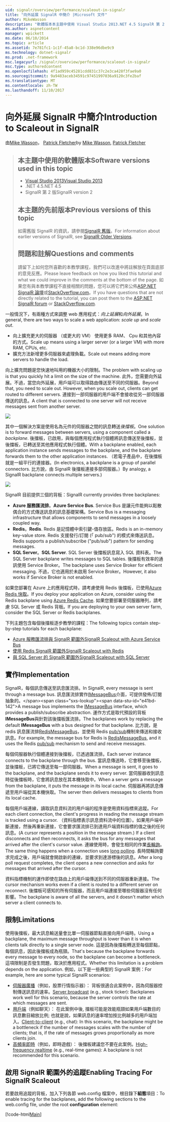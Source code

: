```yaml
---
uid: signalr/overview/performance/scaleout-in-signalr
title: "向外延展 SignalR 中簡介 |Microsoft 文件"
author: MikeWasson
description: "軟體版本本主題中使用 Visual Studio 2013.NET 4.5 SignalR 第 2 版舊版的此主題的較早版本的相關資訊..."
ms.author: aspnetcontent
manager: wpickett
ms.date: 06/10/2014
ms.topic: article
ms.assetid: 7e781fc1-1c1f-45a8-bc1d-338e96dbe9c9
ms.technology: dotnet-signalr
ms.prod: .net-framework
msc.legacyurl: /signalr/overview/performance/scaleout-in-signalr
msc.type: authoredcontent
ms.openlocfilehash: 4f1ad959c45281cdd831c37c2e3ca428f3fae9a0
ms.sourcegitcommit: 9a9483aceb34591c97451997036a9120c3fe2baf
ms.translationtype: MT
ms.contentlocale: zh-TW
ms.lasthandoff: 11/10/2017
---
```

<a name="introduction-to-scaleout-in-signalr"></a><span data-ttu-id="e41bd-103">向外延展 SignalR 中簡介</span><span class="sxs-lookup"><span data-stu-id="e41bd-103">Introduction to Scaleout in SignalR</span></span>
====================
<span data-ttu-id="e41bd-104">由[Mike Wasson](https://github.com/MikeWasson)， [Patrick Fletcher](https://github.com/pfletcher)</span><span class="sxs-lookup"><span data-stu-id="e41bd-104">by [Mike Wasson](https://github.com/MikeWasson), [Patrick Fletcher](https://github.com/pfletcher)</span></span>

> ## <a name="software-versions-used-in-this-topic"></a><span data-ttu-id="e41bd-105">本主題中使用的軟體版本</span><span class="sxs-lookup"><span data-stu-id="e41bd-105">Software versions used in this topic</span></span>
> 
> 
> - [<span data-ttu-id="e41bd-106">Visual Studio 2013</span><span class="sxs-lookup"><span data-stu-id="e41bd-106">Visual Studio 2013</span></span>](https://www.microsoft.com/visualstudio/eng/2013-downloads)
> - <span data-ttu-id="e41bd-107">.NET 4.5</span><span class="sxs-lookup"><span data-stu-id="e41bd-107">.NET 4.5</span></span>
> - <span data-ttu-id="e41bd-108">SignalR 第 2 版</span><span class="sxs-lookup"><span data-stu-id="e41bd-108">SignalR version 2</span></span>
>   
> 
> 
> ## <a name="previous-versions-of-this-topic"></a><span data-ttu-id="e41bd-109">本主題的先前版本</span><span class="sxs-lookup"><span data-stu-id="e41bd-109">Previous versions of this topic</span></span>
> 
> <span data-ttu-id="e41bd-110">如需舊版 SignalR 的資訊，請參閱[SignalR 舊版](../older-versions/index.md)。</span><span class="sxs-lookup"><span data-stu-id="e41bd-110">For information about earlier versions of SignalR, see [SignalR Older Versions](../older-versions/index.md).</span></span>
> 
> ## <a name="questions-and-comments"></a><span data-ttu-id="e41bd-111">問題和註解</span><span class="sxs-lookup"><span data-stu-id="e41bd-111">Questions and comments</span></span>
> 
> <span data-ttu-id="e41bd-112">請留下上如何您所喜歡的本教學課程，我們可以改進中將註解放在頁面底部的意見反應。</span><span class="sxs-lookup"><span data-stu-id="e41bd-112">Please leave feedback on how you liked this tutorial and what we could improve in the comments at the bottom of the page.</span></span> <span data-ttu-id="e41bd-113">如果您有與本教學課程不直接相關的問題，您可以將它們來公佈[ASP.NET SignalR 論壇](https://forums.asp.net/1254.aspx/1?ASP+NET+SignalR)或[StackOverflow.com](http://stackoverflow.com/)。</span><span class="sxs-lookup"><span data-stu-id="e41bd-113">If you have questions that are not directly related to the tutorial, you can post them to the [ASP.NET SignalR forum](https://forums.asp.net/1254.aspx/1?ASP+NET+SignalR) or [StackOverflow.com](http://stackoverflow.com/).</span></span>


<span data-ttu-id="e41bd-114">一般情況下，有兩種方式來調整 web 應用程式：*向上延展*和*向外延展*。</span><span class="sxs-lookup"><span data-stu-id="e41bd-114">In general, there are two ways to scale a web application: *scale up* and *scale out*.</span></span>

- <span data-ttu-id="e41bd-115">向上擴充更大的伺服器 （或更大的 VM） 使用更多 RAM、 Cpu 和其他內容的方式。</span><span class="sxs-lookup"><span data-stu-id="e41bd-115">Scale up means using a larger server (or a larger VM) with more RAM, CPUs, etc.</span></span>
- <span data-ttu-id="e41bd-116">擴充方法新增更多伺服器來處理負載。</span><span class="sxs-lookup"><span data-stu-id="e41bd-116">Scale out means adding more servers to handle the load.</span></span>

<span data-ttu-id="e41bd-117">向上擴充問題是您快速地叫用的機器大小的限制。</span><span class="sxs-lookup"><span data-stu-id="e41bd-117">The problem with scaling up is that you quickly hit a limit on the size of the machine.</span></span> <span data-ttu-id="e41bd-118">此外，您需要向外延展。不過，當您向外延展，用戶端可以取得路由傳送至不同的伺服器。</span><span class="sxs-lookup"><span data-stu-id="e41bd-118">Beyond that, you need to scale out. However, when you scale out, clients can get routed to different servers.</span></span> <span data-ttu-id="e41bd-119">連接到一部伺服器的用戶端不會接收從另一部伺服器傳送的訊息。</span><span class="sxs-lookup"><span data-stu-id="e41bd-119">A client that is connected to one server will not receive messages sent from another server.</span></span>

![](scaleout-in-signalr/_static/image1.png)

<span data-ttu-id="e41bd-120">其中一個解決方案是使用名為元件的伺服器之間的訊息轉送*後擋板*。</span><span class="sxs-lookup"><span data-stu-id="e41bd-120">One solution is to forward messages between servers, using a component called a *backplane*.</span></span> <span data-ttu-id="e41bd-121">後擋板，已啟用，與每個應用程式執行個體將訊息傳送至後擋板，並後擋板，已轉送至其他應用程式執行個體。</span><span class="sxs-lookup"><span data-stu-id="e41bd-121">With a backplane enabled, each application instance sends messages to the backplane, and the backplane forwards them to the other application instances.</span></span> <span data-ttu-id="e41bd-122">（若電子產品中，在後擋板就是一組平行的連接器。</span><span class="sxs-lookup"><span data-stu-id="e41bd-122">(In electronics, a backplane is a group of parallel connectors.</span></span> <span data-ttu-id="e41bd-123">比方說，由 SignalR 後擋板連接多部伺服器。）</span><span class="sxs-lookup"><span data-stu-id="e41bd-123">By analogy, a SignalR backplane connects multiple servers.)</span></span>

![](scaleout-in-signalr/_static/image2.png)

<span data-ttu-id="e41bd-124">SignalR 目前提供三個的背板：</span><span class="sxs-lookup"><span data-stu-id="e41bd-124">SignalR currently provides three backplanes:</span></span>

- <span data-ttu-id="e41bd-125">**Azure 服務匯流排**。</span><span class="sxs-lookup"><span data-stu-id="e41bd-125">**Azure Service Bus**.</span></span> <span data-ttu-id="e41bd-126">Service Bus 是讓元件能夠以鬆散偶合的方式傳送訊息的訊息基礎架構。</span><span class="sxs-lookup"><span data-stu-id="e41bd-126">Service Bus is a messaging infrastructure that allows components to send messages in a loosely coupled way.</span></span>
- <span data-ttu-id="e41bd-127">**Redis**。</span><span class="sxs-lookup"><span data-stu-id="e41bd-127">**Redis**.</span></span> <span data-ttu-id="e41bd-128">Redis 是記憶體中索引鍵-值存放區。</span><span class="sxs-lookup"><span data-stu-id="e41bd-128">Redis is an in-memory key-value store.</span></span> <span data-ttu-id="e41bd-129">Redis 支援發行/訂閱 (「 pub/sub") 的模式來傳送訊息。</span><span class="sxs-lookup"><span data-stu-id="e41bd-129">Redis supports a publish/subscribe ("pub/sub") pattern for sending messages.</span></span>
- <span data-ttu-id="e41bd-130">**SQL Server**。</span><span class="sxs-lookup"><span data-stu-id="e41bd-130">**SQL Server**.</span></span> <span data-ttu-id="e41bd-131">SQL Server 後擋板訊息寫入 SQL 資料表。</span><span class="sxs-lookup"><span data-stu-id="e41bd-131">The SQL Server backplane writes messages to SQL tables.</span></span> <span data-ttu-id="e41bd-132">後擋板有效率的通訊使用 Service Broker。</span><span class="sxs-lookup"><span data-stu-id="e41bd-132">The backplane uses Service Broker for efficient messaging.</span></span> <span data-ttu-id="e41bd-133">不過，它也適用於未啟用 Service Broker。</span><span class="sxs-lookup"><span data-stu-id="e41bd-133">However, it also works if Service Broker is not enabled.</span></span>

<span data-ttu-id="e41bd-134">如果您部署在 Azure 上的應用程式時，請考慮使用 Redis 後擋板，已使用[Azure Redis 快取](https://azure.microsoft.com/en-us/services/cache/)。</span><span class="sxs-lookup"><span data-stu-id="e41bd-134">If you deploy your application on Azure, consider using the Redis backplane using [Azure Redis Cache](https://azure.microsoft.com/en-us/services/cache/).</span></span> <span data-ttu-id="e41bd-135">如果您要部署至伺服器陣列，請考慮 SQL Server 或 Redis 背板。</span><span class="sxs-lookup"><span data-stu-id="e41bd-135">If you are deploying to your own server farm, consider the SQL Server or Redis backplanes.</span></span>

<span data-ttu-id="e41bd-136">下列主題包含每個後擋板逐步教學的課程：</span><span class="sxs-lookup"><span data-stu-id="e41bd-136">The following topics contain step-by-step tutorials for each backplane:</span></span>

- [<span data-ttu-id="e41bd-137">Azure 服務匯流排與 SignalR 範圍外</span><span class="sxs-lookup"><span data-stu-id="e41bd-137">SignalR Scaleout with Azure Service Bus</span></span>](scaleout-with-windows-azure-service-bus.md)
- [<span data-ttu-id="e41bd-138">使用 Redis SignalR 範圍外</span><span class="sxs-lookup"><span data-stu-id="e41bd-138">SignalR Scaleout with Redis</span></span>](scaleout-with-redis.md)
- [<span data-ttu-id="e41bd-139">與 SQL Server 的 SignalR 範圍外</span><span class="sxs-lookup"><span data-stu-id="e41bd-139">SignalR Scaleout with SQL Server</span></span>](scaleout-with-sql-server.md)

## <a name="implementation"></a><span data-ttu-id="e41bd-140">實作</span><span class="sxs-lookup"><span data-stu-id="e41bd-140">Implementation</span></span>

<span data-ttu-id="e41bd-141">SignalR，每個訊息傳送至訊息匯流排。</span><span class="sxs-lookup"><span data-stu-id="e41bd-141">In SignalR, every message is sent through a message bus.</span></span> <span data-ttu-id="e41bd-142">訊息匯流排實作[IMessageBus](https://msdn.microsoft.com/en-us/library/microsoft.aspnet.signalr.messaging.imessagebus(v=vs.100).aspx)介面，可提供發佈/訂閱抽象的。</span><span class="sxs-lookup"><span data-stu-id="e41bd-142">A message bus implements the [IMessageBus](https://msdn.microsoft.com/en-us/library/microsoft.aspnet.signalr.messaging.imessagebus(v=vs.100).aspx) interface, which provides a publish/subscribe abstraction.</span></span> <span data-ttu-id="e41bd-143">運作方式是取代預設的背板**IMessageBus**與針對該後擋板匯流排。</span><span class="sxs-lookup"><span data-stu-id="e41bd-143">The backplanes work by replacing the default **IMessageBus** with a bus designed for that backplane.</span></span> <span data-ttu-id="e41bd-144">比方說，是 redis 訊息匯流排[RedisMessageBus](https://msdn.microsoft.com/en-us/library/microsoft.aspnet.signalr.redis.redismessagebus(v=vs.100).aspx)，並使用 Redis [pub/sub](http://redis.io/topics/pubsub)機制來傳送和接收訊息。</span><span class="sxs-lookup"><span data-stu-id="e41bd-144">For example, the message bus for Redis is [RedisMessageBus](https://msdn.microsoft.com/en-us/library/microsoft.aspnet.signalr.redis.redismessagebus(v=vs.100).aspx), and it uses the Redis [pub/sub](http://redis.io/topics/pubsub) mechanism to send and receive messages.</span></span>

<span data-ttu-id="e41bd-145">每個伺服器執行個體連接到後擋板，已透過匯流排。</span><span class="sxs-lookup"><span data-stu-id="e41bd-145">Each server instance connects to the backplane through the bus.</span></span> <span data-ttu-id="e41bd-146">當訊息傳送時，它會移至後擋板，並後擋板，已將它傳送至每一部伺服器。</span><span class="sxs-lookup"><span data-stu-id="e41bd-146">When a message is sent, it goes to the backplane, and the backplane sends it to every server.</span></span> <span data-ttu-id="e41bd-147">當伺服器收到訊息時從後擋板時，它會將訊息放在其本機快取中。</span><span class="sxs-lookup"><span data-stu-id="e41bd-147">When a server gets a message from the backplane, it puts the message in its local cache.</span></span> <span data-ttu-id="e41bd-148">伺服器再將訊息傳遞至用戶端從其本機快取。</span><span class="sxs-lookup"><span data-stu-id="e41bd-148">The server then delivers messages to clients from its local cache.</span></span>

<span data-ttu-id="e41bd-149">每個用戶端連線，讀取訊息資料流的用戶端的程序是使用資料指標來追蹤。</span><span class="sxs-lookup"><span data-stu-id="e41bd-149">For each client connection, the client's progress in reading the message stream is tracked using a cursor.</span></span> <span data-ttu-id="e41bd-150">（資料指標表示訊息資料流中的位置）。如果用戶端中斷連接，然後再重新連接，它會要求匯流排已到達用戶端資料指標的值之後的任何訊息。</span><span class="sxs-lookup"><span data-stu-id="e41bd-150">(A cursor represents a position in the message stream.) If a client disconnects and then reconnects, it asks the bus for any messages that arrived after the client's cursor value.</span></span> <span data-ttu-id="e41bd-151">連線使用時，會發生相同的作業[長輪詢](../getting-started/introduction-to-signalr.md#transports)。</span><span class="sxs-lookup"><span data-stu-id="e41bd-151">The same thing happens when a connection uses [long polling](../getting-started/introduction-to-signalr.md#transports).</span></span> <span data-ttu-id="e41bd-152">長時間輪詢要求完成之後，用戶端就會開啟新的連線，並要求到達游標後的訊息。</span><span class="sxs-lookup"><span data-stu-id="e41bd-152">After a long poll request completes, the client opens a new connection and asks for messages that arrived after the cursor.</span></span>

<span data-ttu-id="e41bd-153">資料指標機制的運作即使在路由上的用戶端傳送到不同的伺服器重新連接。</span><span class="sxs-lookup"><span data-stu-id="e41bd-153">The cursor mechanism works even if a client is routed to a different server on reconnect.</span></span> <span data-ttu-id="e41bd-154">後擋板可感知的所有伺服器，而且用戶端連接至哪些伺服器沒有任何影響。</span><span class="sxs-lookup"><span data-stu-id="e41bd-154">The backplane is aware of all the servers, and it doesn't matter which server a client connects to.</span></span>

## <a name="limitations"></a><span data-ttu-id="e41bd-155">限制</span><span class="sxs-lookup"><span data-stu-id="e41bd-155">Limitations</span></span>

<span data-ttu-id="e41bd-156">使用後擋板，最大訊息輸送量會比單一伺服器節點直接向用戶端時。</span><span class="sxs-lookup"><span data-stu-id="e41bd-156">Using a backplane, the maximum message throughput is lower than it is when clients talk directly to a single server node.</span></span> <span data-ttu-id="e41bd-157">這是因為後擋板轉送至每個節點，每個訊息，因此後擋板成為瓶頸。</span><span class="sxs-lookup"><span data-stu-id="e41bd-157">That's because the backplane forwards every message to every node, so the backplane can become a bottleneck.</span></span> <span data-ttu-id="e41bd-158">這項限制是否發生問題，取決於應用程式。</span><span class="sxs-lookup"><span data-stu-id="e41bd-158">Whether this limitation is a problem depends on the application.</span></span> <span data-ttu-id="e41bd-159">例如，以下是一些典型的 SignalR 案例：</span><span class="sxs-lookup"><span data-stu-id="e41bd-159">For example, here are some typical SignalR scenarios:</span></span>

- <span data-ttu-id="e41bd-160">[伺服器廣播](../getting-started/tutorial-server-broadcast-with-signalr.md)（例如，股票行情指示器）： 背板很適合此案例中，因為伺服器控制傳送訊息的速率。</span><span class="sxs-lookup"><span data-stu-id="e41bd-160">[Server broadcast](../getting-started/tutorial-server-broadcast-with-signalr.md) (e.g., stock ticker): Backplanes work well for this scenario, because the server controls the rate at which messages are sent.</span></span>
- <span data-ttu-id="e41bd-161">[用戶端](../getting-started/tutorial-getting-started-with-signalr.md)（例如聊天）： 在此案例中後, 擋板可能是效能瓶頸如果用戶端數目的訊息數目縮放比例; 也就是說，如果訊息的速率增加按比例越多的用戶端加入。</span><span class="sxs-lookup"><span data-stu-id="e41bd-161">[Client-to-client](../getting-started/tutorial-getting-started-with-signalr.md) (e.g., chat): In this scenario, the backplane might be a bottleneck if the number of messages scales with the number of clients; that is, if the rate of messages grows proportionally as more clients join.</span></span>
- <span data-ttu-id="e41bd-162">[高頻率即時](../getting-started/tutorial-high-frequency-realtime-with-signalr.md)（例如，即時遊戲）： 後擋板建議您不要在此案例。</span><span class="sxs-lookup"><span data-stu-id="e41bd-162">[High-frequency realtime](../getting-started/tutorial-high-frequency-realtime-with-signalr.md) (e.g., real-time games): A backplane is not recommended for this scenario.</span></span>

## <a name="enabling-tracing-for-signalr-scaleout"></a><span data-ttu-id="e41bd-163">啟用 SignalR 範圍外的追蹤</span><span class="sxs-lookup"><span data-stu-id="e41bd-163">Enabling Tracing For SignalR Scaleout</span></span>

<span data-ttu-id="e41bd-164">若要啟用追蹤的背板，加入下列各節 web.config 檔案中，根目錄下**組態**項目：</span><span class="sxs-lookup"><span data-stu-id="e41bd-164">To enable tracing for the backplanes, add the following sections to the web.config file, under the root **configuration** element:</span></span>

[!code-html[Main](scaleout-in-signalr/samples/sample1.html)]
